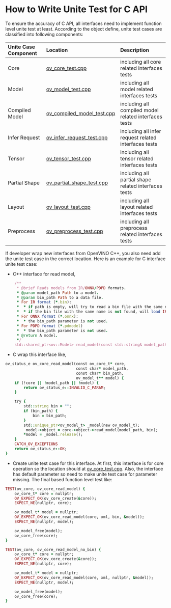 # How to Write Unite Test for C API

To ensure the accuracy of C API, all interfaces need to implement function level unite test at least. According to the object define, unite test cases are classified into following components:

| Unite Case Component | Location | Description |
|:---     |:---   |:---
|Core|[ov_core_test.cpp](../tests/ov_core_test.cpp)| including all core related interfaces tests
|Model|[ov_model_test.cpp](../tests/ov_model_test.cpp)| including all model related interfaces tests
|Compiled Model|[ov_compiled_model_test.cpp](../tests/ov_compiled_model_test.cpp)| including all compiled model related interfaces tests
|Infer Request|[ov_infer_request_test.cpp](../tests/ov_infer_request_test.cpp)| including all infer request related interfaces tests
|Tensor|[ov_tensor_test.cpp](../tests/ov_tensor_test.cpp)| including all tensor related interfaces tests
|Partial Shape|[ov_partial_shape_test.cpp](../tests/ov_partial_shape_test.cpp)| including all partial shape related interfaces tests
|Layout|[ov_layout_test.cpp](../tests/ov_layout_test.cpp)| including all layout related interfaces tests
|Preprocess|[ov_preprocess_test.cpp](../tests/ov_preprocess_test.cpp)| including all preprocess related interfaces tests


If developer wrap new interfaces from OpenVINO C++, you also need add the unite test case in the correct location.
Here is an example for C interface unite test case:
* C++ interface for read model,
```ruby
    /**
     * @brief Reads models from IR/ONNX/PDPD formats.
     * @param model_path Path to a model.
     * @param bin_path Path to a data file.
     * For IR format (*.bin):
     *  * if path is empty, will try to read a bin file with the same name as xml and
     *  * if the bin file with the same name is not found, will load IR without weights.
     * For ONNX format (*.onnx):
     *  * the bin_path parameter is not used.
     * For PDPD format (*.pdmodel)
     *  * the bin_path parameter is not used.
     * @return A model.
     */
    std::shared_ptr<ov::Model> read_model(const std::string& model_path, const std::string& bin_path = {}) const;
``` 

* C wrap this interface like,
```ruby
ov_status_e ov_core_read_model(const ov_core_t* core,
                               const char* model_path,
                               const char* bin_path,
                               ov_model_t** model) {
    if (!core || !model_path || !model) {
        return ov_status_e::INVALID_C_PARAM;
    }

    try {
        std::string bin = "";
        if (bin_path) {
            bin = bin_path;
        }
        std::unique_ptr<ov_model_t> _model(new ov_model_t);
        _model->object = core->object->read_model(model_path, bin);
        *model = _model.release();
    }
    CATCH_OV_EXCEPTIONS
    return ov_status_e::OK;
}
```

* Create unite test case for this interface. At first, this interface is for core operation so the location should at [ov_core_test.cpp](../tests/ov_core_test.cpp). Also, the interface has default parameter so need to make unite test case for parameter missing. The final based function level test like:
```ruby
TEST(ov_core, ov_core_read_model) {
    ov_core_t* core = nullptr;
    OV_EXPECT_OK(ov_core_create(&core));
    EXPECT_NE(nullptr, core);

    ov_model_t* model = nullptr;
    OV_EXPECT_OK(ov_core_read_model(core, xml, bin, &model));
    EXPECT_NE(nullptr, model);

    ov_model_free(model);
    ov_core_free(core);
}

TEST(ov_core, ov_core_read_model_no_bin) {
    ov_core_t* core = nullptr;
    OV_EXPECT_OK(ov_core_create(&core));
    EXPECT_NE(nullptr, core);

    ov_model_t* model = nullptr;
    OV_EXPECT_OK(ov_core_read_model(core, xml, nullptr, &model));
    EXPECT_NE(nullptr, model);

    ov_model_free(model);
    ov_core_free(core);
}
```



